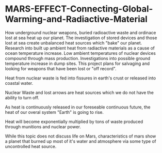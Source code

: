 # MARS-EFFECT-Connecting-Global-Warming-and-Radiactive-Material
How underground nuclear weapons, buried radioactive waste and ordinace lost at sea heat up our planet.
The investigation of stored devices and those lost at sea create unbalanced heat sources which "bake" our planet.
Research into built up ambient heat from radiactive materials as a cause of ocean temperature increase. 
Low ambient temperatures of nuclear devices compound through mass production. 
Investigations into possible ground temperature increase in dump sites.
This project plans for salvaging and looking for weapons that have been lost or "off record".

Heat from nuclear waste is fed into fissures in earth's crust or released into coastal water.

Nuclear Waste and lost arrows are heat sources which we do not have the ability to turn off.

As heat is continuously released in our foreseable continuous future, the heat of our overal system "Earth" is going to rise.

Heat will become exponentially multiplied by tons of waste produced through munitions and nuclear power. 

While this topic does not discuss life on Mars, characteristics of mars show a planet that burned up most of it's water and atmosphere via some type of uncontrolled heat source.



